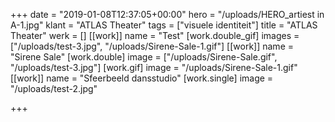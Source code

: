 +++
date = "2019-01-08T12:37:05+00:00"
hero = "/uploads/HERO_artiest in A-1.jpg"
klant = "ATLAS Theater"
tags = ["visuele identiteit"]
title = "ATLAS Theater"
werk = []
[[work]]
name = "Test"
[work.double_gif]
images = ["/uploads/test-3.jpg", "/uploads/Sirene-Sale-1.gif"]
[[work]]
name = "Sirene Sale"
[work.double]
image = ["/uploads/Sirene-Sale.gif", "/uploads/test-3.jpg"]
[work.gif]
image = "/uploads/Sirene-Sale-1.gif"
[[work]]
name = "Sfeerbeeld dansstudio"
[work.single]
image = "/uploads/test-2.jpg"

+++
